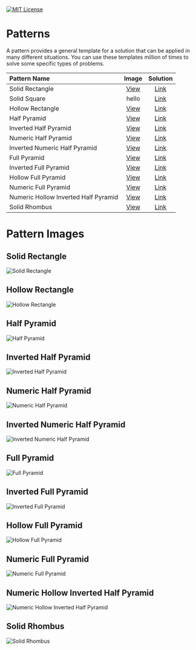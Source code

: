 [![MIT License](https://img.shields.io/badge/License-MIT-green.svg)](https://choosealicense.com/licenses/mit/)
# Patterns #

A pattern provides a general template for a solution that can be applied in many different situations. You can use these templates million of times to solve some specific types of problems.

Pattern Name | Image | Solution
| :--- | :---: | :---:
Solid Rectangle  | [View](#solid-rectangle "View the pattern") | [Link](https://github.com/nikkikharkwal/cpp/blob/main/Patterns/SolidRectangle.cpp "Solid Rectangle Solution")
Solid Square  | hello | [Link](https://github.com/nikkikharkwal/cpp/blob/main/Patterns/SolidSquare.cpp "Solid Square Solution")
Hollow Rectangle  | [View](#hollow-rectangle "View the pattern") | [Link](https://github.com/nikkikharkwal/cpp/blob/main/Patterns/HollowRectangle.cpp "Hollow Rectangle Solution")
Half Pyramid  | [View](#half-pyramid "View the pattern") | [Link](https://github.com/nikkikharkwal/cpp/blob/main/Patterns/HalfPyramid.cpp "Half Pyramid Solution")
Inverted Half Pyramid  | [View](#inverted-half-pyramid "View the pattern") | [Link](https://github.com/nikkikharkwal/cpp/blob/main/Patterns/InvertedHalfPyramid.cpp "Inverted Half Pyramid Solution")
Numeric Half Pyramid  | [View](#numeric-half-pyramid "View the pattern") | [Link](https://github.com/nikkikharkwal/cpp/blob/main/Patterns/NumericHalfPyramid.cpp "Numeric Half Pyramid Solution")
Inverted Numeric Half Pyramid | [View](#inverted-numeric-half-pyramid "View the pattern") | [Link](https://github.com/nikkikharkwal/cpp/blob/main/Patterns/InvertedNumericHalfPyramid.cpp "Inverted Numeric Half Solution")
Full Pyramid  | [View](#full-pyramid "View the pattern") | [Link](https://github.com/nikkikharkwal/cpp/blob/main/Patterns/FullPyramid.cpp "Full Pyramid Solution")
Inverted Full Pyramid  | [View](#inverted-full-pyramid "View the pattern") | [Link](https://github.com/nikkikharkwal/cpp/blob/main/Patterns/InvertedFullPyramid.cpp "Inverted Full Pyramid Solution")
Hollow Full Pyramid  | [View](#hollow-full-pyramid "View the pattern") | [Link](https://github.com/nikkikharkwal/cpp/blob/main/Patterns/HollowFullPyramid.cpp "Hollow Full Pyramid Solution")
Numeric Full Pyramid  | [View](#numeric-full-pyramid "View the pattern") | [Link](https://github.com/nikkikharkwal/cpp/blob/main/Patterns/NumericFullPyramid.cpp "Numeric Full Pyramid Solution")
Numeric Hollow Inverted Half Pyramid  | [View](#numeric-hollow-inverted-half-pyramid "View the pattern") | [Link](https://github.com/nikkikharkwal/cpp/blob/main/Patterns/NumericHollowInvertedHalfPyramid.cpp "Numeric Hollow Inverted Half Pyramid Solution")
Solid Rhombus  | [View](#solid-rhombus "View the pattern") | [Link](https://github.com/nikkikharkwal/cpp/blob/main/Patterns/SolidRhombus.cpp "Solid Rhombus Solution")



# Pattern Images

## Solid Rectangle

![Solid Rectangle](https://github.com/nikkikharkwal/cpp/blob/main/Patterns/img/Solid%20Rectangle.png)

## Hollow Rectangle

![Hollow Rectangle](https://github.com/nikkikharkwal/cpp/blob/main/Patterns/img/Hollow%20Rectangle.png)

## Half Pyramid

![Half Pyramid](https://github.com/nikkikharkwal/cpp/blob/main/Patterns/img/Half%20Pyramid.png)

## Inverted Half Pyramid

![Inverted Half Pyramid](https://github.com/nikkikharkwal/cpp/blob/main/Patterns/img/Inverted%20Half%20Pyramid.png)

## Numeric Half Pyramid

![Numeric Half Pyramid](https://github.com/nikkikharkwal/cpp/blob/main/Patterns/img/Numeric%20Half%20Pyramid.png)

## Inverted Numeric Half Pyramid

![Inverted Numeric Half Pyramid](https://github.com/nikkikharkwal/cpp/blob/main/Patterns/img/Inverted%20Numeric%20Half%20Pyramid.png)

## Full Pyramid

![Full Pyramid](https://github.com/nikkikharkwal/cpp/blob/main/Patterns/img/Full%20Pyramid.png)

## Inverted Full Pyramid

![Inverted Full Pyramid](https://github.com/nikkikharkwal/cpp/blob/main/Patterns/img/Inverted%20Full%20Pyramid.png)

## Hollow Full Pyramid

![Hollow Full Pyramid](https://github.com/nikkikharkwal/cpp/blob/main/Patterns/img/Hollow%20Full%20Pyramid.png)

## Numeric Full Pyramid

![Numeric Full Pyramid](https://github.com/nikkikharkwal/cpp/blob/main/Patterns/img/Numeric%20Full%20Pyramid.png)

## Numeric Hollow Inverted Half Pyramid

![Numeric Hollow Inverted Half Pyramid](https://github.com/nikkikharkwal/cpp/blob/main/Patterns/img/Numeric%20Hollow%20Inverted%20Half%20Pyramid.png)

## Solid Rhombus

![Solid Rhombus](https://github.com/nikkikharkwal/cpp/blob/main/Patterns/img/Solid%20Rhombus.jpg)



